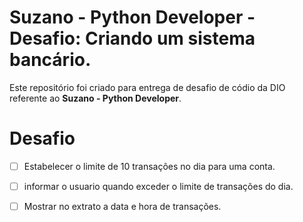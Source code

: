 # Suzano - Python Developer - Desafio: Criando um sistema bancário.

Este repositório foi criado para entrega de desafio de códio da DIO referente ao **Suzano - Python Developer**.


# Desafio

- [ ] Estabelecer o limite de 10 transações no dia para uma conta.
- [ ] informar o usuario quando exceder o limite de transações do dia.
- [ ] Mostrar no extrato a data e hora de transações.

